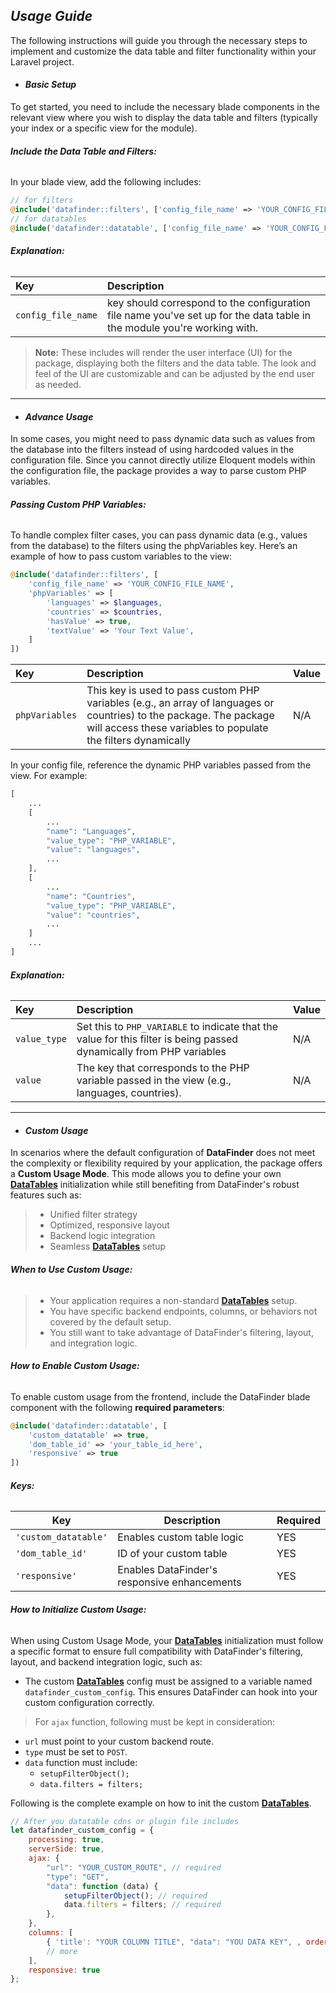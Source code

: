 
## _Usage Guide_

The following instructions will guide you through the necessary steps to implement and customize the data table and filter functionality within your Laravel project.

* #### _Basic Setup_

To get started, you need to include the necessary blade components in the relevant view where you wish to display the data table and filters (typically your index or a specific view for the module).

###### **_Include the Data Table and Filters:_**

In your blade view, add the following includes:

```php
// for filters
@include('datafinder::filters', ['config_file_name' => 'YOUR_CONFIG_FILE_NAME'])
// for datatables
@include('datafinder::datatable', ['config_file_name' => 'YOUR_CONFIG_FILE_NAME'])
```
###### **_Explanation:_**

| Key          | Description                                                                                                                                                                          |
| :----------- | :----------------------------------------------------------------------------------------------------------------------------------------------------------------------------------- |
| `config_file_name` | key should correspond to the configuration file name you've set up for the data table in the module you're working with. |


> **Note:** These includes will render the user interface (UI) for the package, displaying both the filters and the data table. The look and feel of the UI are customizable and can be adjusted by the end user as needed.

---

* #### _Advance Usage_


In some cases, you might need to pass dynamic data such as values from the database into the filters instead of using hardcoded values in the configuration file. Since you cannot directly utilize Eloquent models within the configuration file, the package provides a way to parse custom PHP variables.

###### **_Passing Custom PHP Variables:_**

To handle complex filter cases, you can pass dynamic data (e.g., values from the database) to the filters using the phpVariables key. Here’s an example of how to pass custom variables to the view:

```php
@include('datafinder::filters', [
    'config_file_name' => 'YOUR_CONFIG_FILE_NAME', 
    'phpVariables' => [
        'languages' => $languages, 
        'countries' => $countries,
        'hasValue' => true,
        'textValue' => 'Your Text Value',
    ]
])

```

| Key          | Description                                                                                                                                                                          | Value |
| :----------- | :----------------------------------------------------------------------------------------------------------------------------------------------------------------------------------- | :---- |
| `phpVariables` | This key is used to pass custom PHP variables (e.g., an array of languages or countries) to the package. The package will access these variables to populate the filters dynamically | N/A   |

In your config file, reference the dynamic PHP variables passed from the view. For example:

```php
[
    ...
    [
        ...
        "name": "Languages",
        "value_type": "PHP_VARIABLE",
        "value": "languages",
        ...
    ],
    [
        ...
        "name": "Countries",
        "value_type": "PHP_VARIABLE",
        "value": "countries",
        ...
    ]
    ...
]

```

###### **_Explanation:_**

| Key        | Description                                                                                                        | Value |
| :--------- | :----------------------------------------------------------------------------------------------------------------- | :---- |
| `value_type` | Set this to `PHP_VARIABLE` to indicate that the value for this filter is being passed dynamically from PHP variables | N/A   |
| `value`      | The key that corresponds to the PHP variable passed in the view (e.g., languages, countries).                      | N/A   |

---

* #### _Custom Usage_

In scenarios where the default configuration of **DataFinder** does not meet the complexity or flexibility required by your application, the package offers a **Custom Usage Mode**. This mode allows you to define your own **[DataTables](https://datatables.net/)** initialization while still benefiting from DataFinder's robust features such as:

>- Unified filter strategy
>- Optimized, responsive layout
>- Backend logic integration
>- Seamless **[DataTables](https://datatables.net/)** setup


###### **_When to Use Custom Usage:_**

>- Your application requires a non-standard **[DataTables](https://datatables.net/)** setup.
>- You have specific backend endpoints, columns, or behaviors not covered by the default setup.
>- You still want to take advantage of DataFinder's filtering, layout, and integration logic.

###### **_How to Enable Custom Usage:_**

To enable custom usage from the frontend, include the DataFinder blade component with the following **required parameters**:

```php
@include('datafinder::datatable', [
    'custom_datatable' => true,
    'dom_table_id' => 'your_table_id_here',
    'responsive' => true
])
```
###### **_Keys:_**

| Key          | Description                                  | Required |
| -------------------- | -------------------------------------------- | -------- |
| `'custom_datatable'` | Enables custom table logic                   | YES      |
| `'dom_table_id'`     | ID of your custom table                      | YES      |
| `'responsive'`       | Enables DataFinder's responsive enhancements | YES      |


###### **_How to Initialize Custom Usage:_**

When using Custom Usage Mode, your **[DataTables](https://datatables.net/)** initialization must follow a specific format to ensure full compatibility with DataFinder's filtering, layout, and backend integration logic, such as: 

- The custom **[DataTables](https://datatables.net/)** config must be assigned to a variable named `datafinder_custom_config`. This ensures DataFinder can hook into your custom configuration correctly.
> For `ajax` function, following must be kept in consideration:

- `url` must point to your custom backend route.
- `type` must be set to `POST`.
- `data` function must include:
    - `setupFilterObject();`
    - `data.filters = filters;`

Following is the complete example on how to init the custom **[DataTables](https://datatables.net/)**.


```javascript
// After you datatable cdns or plugin file includes
let datafinder_custom_config = {
    processing: true,
    serverSide: true,
    ajax: {
        "url": "YOUR_CUSTOM_ROUTE", // required
        "type": "GET",
        "data": function (data) {
            setupFilterObject(); // required
            data.filters = filters; // required
        },
    },
    columns: [
        { 'title': "YOUR COLUMN TITLE", "data": "YOU DATA KEY", , orderable: false, searchable: false},
        // more
    ],
    responsive: true
};
```